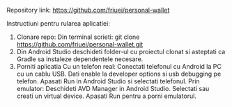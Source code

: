 Repository link: https://github.com/friuei/personal-wallet

Instructiuni pentru rularea aplicatiei:
1. Clonare repo:
   Din terminal scrieti: git clone https://github.com/friuei/personal-wallet.git
2. Din Android Studio deschideti folder-ul cu proiectul clonat si asteptati ca Gradle sa instaleze dependentele necesare.
3. Porniti aplicatia
   Cu un telefon real:
     Conectati telefonul cu Android la PC cu un cablu USB.
     Dati enable la developer options si usb debugging pe telefon.
     Apasati Run in Android Studio si selectati telefonul.
   Prin emulator:
     Deschideti AVD Manager in Android Studio.
     Selectati sau creati un virtual device.
     Apasati Run pentru a porni emulatorul. 
